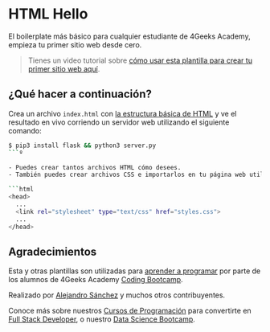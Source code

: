 # HTML Hello

El boilerplate más básico para cualquier estudiante de 4Geeks Academy, empieza tu primer sitio web desde cero.

> Tienes un video tutorial sobre [cómo usar esta plantilla para crear tu primer sitio web aquí](https://youtu.be/dfbDCMu_p-0).

## ¿Qué hacer a continuación?

Crea un archivo `index.html` con [la estructura básica de HTML](https://4geeks.com/es/lesson/what-is-html-learn-html-es#estructura-de-pgina) y ve el resultado en vivo corriendo un servidor web utilizando el siguiente comando:

```bash
$ pip3 install flask && python3 server.py
```º

- Puedes crear tantos archivos HTML cómo desees.
- También puedes crear archivos CSS e importarlos en tu página web utilizando una etiqueta `<link>` ubicándola entre las etiquetas `<head></head>`, de la siguiente manera:

```html
<head>
  ...
  <link rel="stylesheet" type="text/css" href="styles.css">
  ...
</head>
```


## Agradecimientos

Esta y otras plantillas son utilizadas para [aprender a programar](https://4geeksacademy.com/es/aprender-a-programar/aprender-a-programar-desde-cero) por parte de los alumnos de 4Geeks Academy [Coding Bootcamp](https://4geeksacademy.com/us/coding-bootcamp). 

Realizado por [Alejandro Sánchez](https://twitter.com/alesanchezr) y muchos otros contribuyentes. 

Conoce más sobre nuestros [Cursos de Programación](https://4geeksacademy.com/es/curso-de-programacion-desde-cero/?lang=es) para convertirte en [Full Stack Developer](https://4geeksacademy.com/es/desarrollador-full-stack/desarrollador-full-stack), o nuestro [Data Science Bootcamp](https://4geeksacademy.com/es/coding-bootcamps/curso-datascience-machine-learning).
